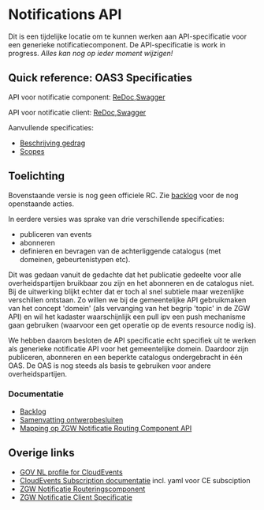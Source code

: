 # Notifications API
<!--
*Let op! Het project Notificatieservices is beeindigd per 30 juni 2022. De documenten in de map 'api-specification' zijn gebruikt voor een beproeving in juni 2022 waarbij de bestaande ZGW-Notificatie-API (in beheer bij VNG Realisatie) is omgezet naar een generieke Notificatie-API conform het NL GOV profile for CloudEvents. Verdere ontwikkeling van deze API zal plaatsvinden in de [VNG-Realisatie/notificaties-api](https://github.com/VNG-Realisatie/notificaties-api) repository.* -->

Dit is een tijdelijke locatie om te kunnen werken aan API-specificatie voor een generieke notificatiecomponent.
De API-specificatie is work in progress. _Alles kan nog op ieder moment wijzigen!_

## Quick reference: OAS3 Specificaties

API voor notificatie component:
[ReDoc](http://redocly.github.io/redoc/?url=https://raw.githubusercontent.com/VNG-Realisatie/notificatieservices/main/docs/api-specification/notifications.yaml&nocors),[Swagger](https://petstore.swagger.io/?url=https://raw.githubusercontent.com/VNG-Realisatie/notificatieservices/main/docs/api-specification/notifications.yaml)

API voor notificatie client:
[ReDoc](http://redocly.github.io/redoc/?url=https://raw.githubusercontent.com/VNG-Realisatie/notificatieservices/main/docs/api-specification/notifications_client.yaml&nocors),[Swagger](https://petstore.swagger.io/?url=https://raw.githubusercontent.com/VNG-Realisatie/notificatieservices/main/docs/api-specification/notifications_client.yaml)

Aanvullende specificaties:
- [Beschrijving gedrag](./gedrag.md)
- [Scopes](./scopes.md)

## Toelichting

Bovenstaande versie is nog geen officiele RC. Zie [backlog](https://github.com/VNG-Realisatie/notificatieservices/projects/1) voor de nog openstaande acties.

In eerdere versies was sprake van drie verschillende specificaties:
- publiceren van events
- abonneren
- definieren en bevragen van de achterliggende catalogus (met domeinen, gebeurtenistypen etc).

Dit was gedaan vanuit de gedachte dat het publicatie gedeelte voor alle overheidspartijen bruikbaar zou zijn en het abonneren en de catalogus niet. Bij de uitwerking blijkt echter dat er toch al snel subtiele maar wezenlijke verschillen ontstaan. Zo willen we bij de gemeentelijke API gebruikmaken van het concept 'domein' (als vervanging van het begrip 'topic' in de ZGW API) en wil het kadaster waarschijnlijk een pull ipv een push mechanisme gaan gebruiken (waarvoor een get operatie op de events resource nodig is).

We hebben daarom besloten de API specificatie echt specifiek uit te werken als generieke notificatie API voor het gemeentelijke domein. Daardoor zijn publiceren, abonneren en een beperkte catalogus ondergebracht in één OAS. De OAS is nog steeds als basis te gebruiken voor andere overheidspartijen.

### Documentatie

- [Backlog](https://github.com/VNG-Realisatie/notificatieservices/projects/1)
- [Samenvatting ontwerpbesluiten](./ontwerpbesluiten.md)
- [Mapping op ZGW Notificatie Routing Component API](./mapping_zgw_nrc.md)

## Overige links

- [GOV NL profile for CloudEvents](https://vng-realisatie.github.io/NL-GOV-profile-for-CloudEvents)
- [CloudEvents Subscription documentatie](https://github.com/cloudevents/spec/tree/main/subscriptions) incl. yaml voor CE subsciption
- [ZGW Notificatie Routeringscomponent](https://notificaties-api.vng.cloud/)
- [ZGW Notificatie Client Specificatie](https://vng-realisatie.github.io/gemma-zaken/standaard/notificaties-consumer/index)

